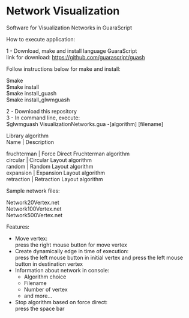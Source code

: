 # Network Visualization

Software for Visualization Networks in GuaraScript

How to execute application:

1 - Download, make and install language GuaraScript<br />
link for download: https://github.com/guarascript/guash

Follow instructions below for make and install:

$make <br />
$make install<br />
$make install_guash<br />
$make install_glwmguash

2 - Download this repository<br />
3 - In command line, execute:<br />
$glwmguash VisualizationNetworks.gua -[algorithm] [filename]

Library algorithm<br />
Name        | Description

fruchterman | Force Direct Fruchterman algorithm<br />
circular    | Circular Layout algorithm<br />
random      | Random Layout algorithm<br />
expansion   | Expansion Layout algorithm<br />
retraction  | Retraction Layout algorithm<br />

Sample network files:

Network20Vertex.net<br />
Network100Vertex.net<br />
Network500Vertex.net

Features:

- Move vertex: <br />
    press the right mouse button for move vertex
- Create dynamically edge in time of execution: <br/>
    press the left mouse button in initial vertex and press the left mouse button in destination vertex
- Information about network in console: <br/>
    - Algorithm choice
    - Filename 
    - Number of vertex
    - and more...
- Stop algorithm based on force direct:<br/>
    press the space bar


